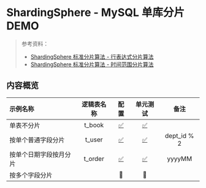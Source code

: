 # ShardingSphere - MySQL 单库分片 DEMO

> 参考资料：
> - [ShardingSphere 标准分片算法 - 行表达式分片算法](https://shardingsphere.apache.org/document/5.5.0/cn/user-manual/common-config/builtin-algorithm/sharding/#行表达式分片算法)
> - [ShardingSphere 标准分片算法 - 时间范围分片算法](https://shardingsphere.apache.org/document/5.5.0/cn/user-manual/common-config/builtin-algorithm/sharding/#时间范围分片算法)

## 内容概览

| 示例名称        |  逻辑表名称  |                          配置                           |                                               单元测试                                                |     备注      |
|:------------|:-------:|:-----------------------------------------------------:|:-------------------------------------------------------------------------------------------------:|:-----------:|
| 单表不分片       | t_book  | [:white_check_mark:](./src/main/resources/config.yml) |           [:white_check_mark:](./src/test/java/org/shiloh/single/NoShardingTests.java)            |             |
| 按单个普通字段分片   | t_user  | [:white_check_mark:](./src/main/resources/config.yml) | [:white_check_mark:](./src/test/java/org/shiloh/single/SingleTableNormalColumnShardingTests.java) | dept_id % 2 |
| 按单个日期字段按月分片 | t_order | [:white_check_mark:](./src/main/resources/config.yml) |  [:white_check_mark:](./src/test/java/org/shiloh/single/SingleTableDateColumnShardingTests.java)  |   yyyyMM    |
| 按多个字段分片     |         |                 :black_square_button:                 |                                       :black_square_button:                                       |             |